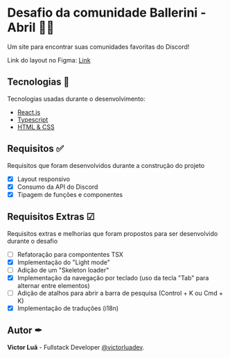 # Desafio da comunidade Ballerini - Abril 👨‍💻
Um site para encontrar suas comunidades favoritas do Discord!

Link do layout no Figma: [Link](https://www.figma.com/community/file/1225204988453832602)

## Tecnologias 🚀
Tecnologias usadas durante o desenvolvimento:
- [React.js](https://react.dev/)
- [Typescript](https://www.typescriptlang.org/)
- [HTML & CSS](https://developer.mozilla.org/pt-BR/docs/Web/HTML)

## Requisitos ✅
Requisitos que foram desenvolvidos durante a construção do projeto

- [x] Layout responsivo
- [x] Consumo da API do Discord
- [x] Tipagem de funções e componentes

## Requisitos Extras ☑
Requisitos extras e melhorias que foram propostos para ser desenvolvido durante o desafio

- [ ] Refatoração para compontentes TSX
- [x] Implementação do "Light mode"
- [ ] Adição de um "Skeleton loader"
- [x] Implementação da navegação por teclado (uso da tecla "Tab" para alternar entre elementos)
- [ ] Adição de atalhos para abrir a barra de pesquisa (Control + K ou Cmd + K)
- [x] Implementação de traduções (i18n)

## Autor ✒

**Victor Luã** - Fullstack Developer [@victorluadev](https://www.linkedin.com/in/victor-lua/).

